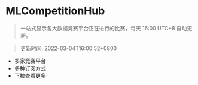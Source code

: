 # MLCompetitionHub

> 一站式显示各大数据竞赛平台正在进行的比赛，每天 16:00 UTC+8 自动更新。
  
> 更新时间: 2022-03-04T16:00:52+0800 

* 多家竞赛平台
* 多种订阅方式
* 下拉查看更多